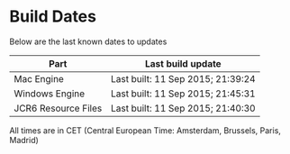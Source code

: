 # Build Dates

Below are the last known dates to updates

Part | Last build update
-----|-----
Mac Engine | Last built: 11 Sep 2015; 21:39:24
Windows Engine | Last built: 11 Sep 2015; 21:45:31
JCR6 Resource Files | Last built: 11 Sep 2015; 21:40:30
All times are in CET (Central European Time: Amsterdam, Brussels, Paris, Madrid)



